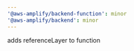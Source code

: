 ```yaml
---
'@aws-amplify/backend-function': minor
'@aws-amplify/backend': minor
---
```


adds referenceLayer to function
